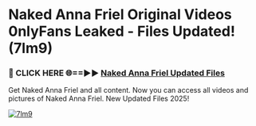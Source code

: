 # Naked Anna Friel Original Videos 0nlyFans Leaked - Files Updated! (7lm9)

<h3>🔴 CLICK HERE 🌐==►► <a href="https://tinyurl.com/yckcrads" rel="nofollow">Naked Anna Friel Updated Files</a></h3>

Get Naked Anna Friel and all content. Now you can access all videos and pictures of Naked Anna Friel. New Updated Files 2025!

[![7lm9](https://i.imgur.com/hpKpOFt.gif)](https://tinyurl.com/yckcrads)
